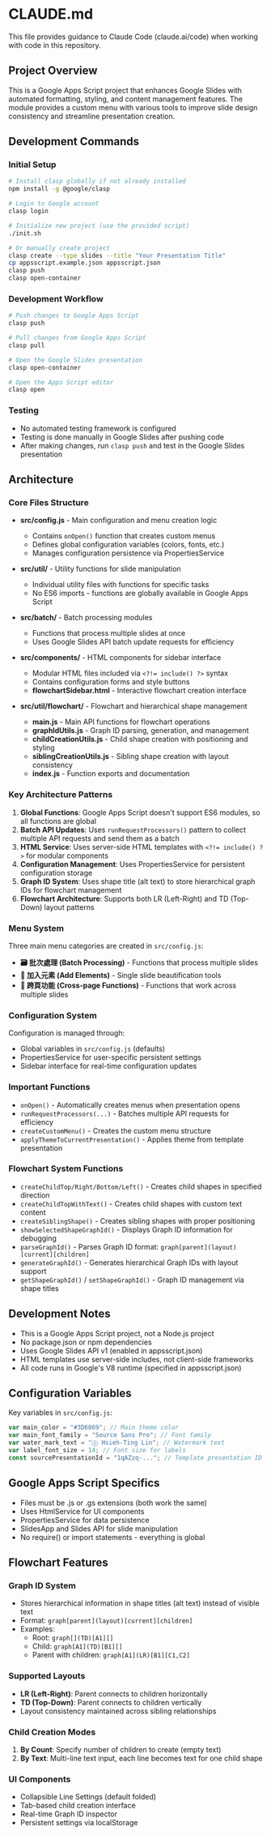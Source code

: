 # CLAUDE.md

This file provides guidance to Claude Code (claude.ai/code) when working with code in this repository.

## Project Overview

This is a Google Apps Script project that enhances Google Slides with automated formatting, styling, and content management features. The module provides a custom menu with various tools to improve slide design consistency and streamline presentation creation.

## Development Commands

### Initial Setup

```bash
# Install clasp globally if not already installed
npm install -g @google/clasp

# Login to Google account
clasp login

# Initialize new project (use the provided script)
./init.sh

# Or manually create project
clasp create --type slides --title "Your Presentation Title"
cp appsscript.example.json appsscript.json
clasp push
clasp open-container
```

### Development Workflow

```bash
# Push changes to Google Apps Script
clasp push

# Pull changes from Google Apps Script
clasp pull

# Open the Google Slides presentation
clasp open-container

# Open the Apps Script editor
clasp open
```

### Testing

- No automated testing framework is configured
- Testing is done manually in Google Slides after pushing code
- After making changes, run `clasp push` and test in the Google Slides presentation

## Architecture

### Core Files Structure

- **src/config.js** - Main configuration and menu creation logic
  - Contains `onOpen()` function that creates custom menus
  - Defines global configuration variables (colors, fonts, etc.)
  - Manages configuration persistence via PropertiesService

- **src/util/** - Utility functions for slide manipulation
  - Individual utility files with functions for specific tasks
  - No ES6 imports - functions are globally available in Google Apps Script

- **src/batch/** - Batch processing modules
  - Functions that process multiple slides at once
  - Uses Google Slides API batch update requests for efficiency

- **src/components/** - HTML components for sidebar interface
  - Modular HTML files included via `<?!= include() ?>` syntax
  - Contains configuration forms and style buttons
  - **flowchartSidebar.html** - Interactive flowchart creation interface

- **src/util/flowchart/** - Flowchart and hierarchical shape management
  - **main.js** - Main API functions for flowchart operations
  - **graphIdUtils.js** - Graph ID parsing, generation, and management
  - **childCreationUtils.js** - Child shape creation with positioning and styling
  - **siblingCreationUtils.js** - Sibling shape creation with layout consistency
  - **index.js** - Function exports and documentation

### Key Architecture Patterns

1. **Global Functions**: Google Apps Script doesn't support ES6 modules, so all functions are global
2. **Batch API Updates**: Uses `runRequestProcessors()` pattern to collect multiple API requests and send them as a batch
3. **HTML Service**: Uses server-side HTML templates with `<?!= include() ?>` for modular components
4. **Configuration Management**: Uses PropertiesService for persistent configuration storage
5. **Graph ID System**: Uses shape title (alt text) to store hierarchical graph IDs for flowchart management
6. **Flowchart Architecture**: Supports both LR (Left-Right) and TD (Top-Down) layout patterns

### Menu System

Three main menu categories are created in `src/config.js`:

- **🗃 批次處理 (Batch Processing)** - Functions that process multiple slides
- **🎨 加入元素 (Add Elements)** - Single slide beautification tools
- **🖖 跨頁功能 (Cross-page Functions)** - Functions that work across multiple slides

### Configuration System

Configuration is managed through:

- Global variables in `src/config.js` (defaults)
- PropertiesService for user-specific persistent settings
- Sidebar interface for real-time configuration updates

### Important Functions

- `onOpen()` - Automatically creates menus when presentation opens
- `runRequestProcessors(...)` - Batches multiple API requests for efficiency
- `createCustomMenu()` - Creates the custom menu structure
- `applyThemeToCurrentPresentation()` - Applies theme from template presentation

### Flowchart System Functions

- `createChildTop/Right/Bottom/Left()` - Creates child shapes in specified direction
- `createChildTopWithText()` - Creates child shapes with custom text content
- `createSiblingShape()` - Creates sibling shapes with proper positioning
- `showSelectedShapeGraphId()` - Displays Graph ID information for debugging
- `parseGraphId()` - Parses Graph ID format: `graph[parent](layout)[current][children]`
- `generateGraphId()` - Generates hierarchical Graph IDs with layout support
- `getShapeGraphId()` / `setShapeGraphId()` - Graph ID management via shape titles

## Development Notes

- This is a Google Apps Script project, not a Node.js project
- No package.json or npm dependencies
- Uses Google Slides API v1 (enabled in appsscript.json)
- HTML templates use server-side includes, not client-side frameworks
- All code runs in Google's V8 runtime (specified in appsscript.json)

## Configuration Variables

Key variables in `src/config.js`:

```javascript
var main_color = "#3D6869"; // Main theme color
var main_font_family = "Source Sans Pro"; // Font family
var water_mark_text = "ⓒ Hsieh-Ting Lin"; // Watermark text
var label_font_size = 14; // Font size for labels
const sourcePresentationId = "1qAZzq-..."; // Template presentation ID
```

## Google Apps Script Specifics

- Files must be .js or .gs extensions (both work the same)
- Uses HtmlService for UI components
- PropertiesService for data persistence
- SlidesApp and Slides API for slide manipulation
- No require() or import statements - everything is global

## Flowchart Features

### Graph ID System

- Stores hierarchical information in shape titles (alt text) instead of visible text
- Format: `graph[parent](layout)[current][children]`
- Examples:
  - Root: `graph[](TD)[A1][]`
  - Child: `graph[A1](TD)[B1][]`
  - Parent with children: `graph[A1](LR)[B1][C1,C2]`

### Supported Layouts

- **LR (Left-Right)**: Parent connects to children horizontally
- **TD (Top-Down)**: Parent connects to children vertically
- Layout consistency maintained across sibling relationships

### Child Creation Modes

1. **By Count**: Specify number of children to create (empty text)
2. **By Text**: Multi-line text input, each line becomes text for one child shape

### UI Components

- Collapsible Line Settings (default folded)
- Tab-based child creation interface
- Real-time Graph ID inspector
- Persistent settings via localStorage
